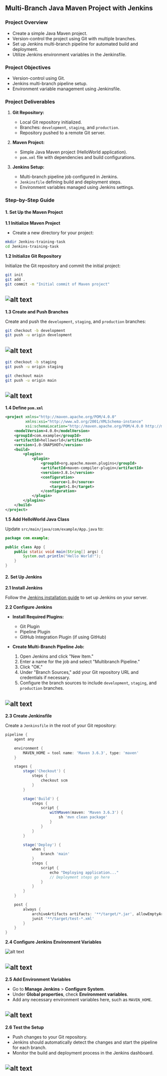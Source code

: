 ## Multi-Branch Java Maven Project with Jenkins

### Project Overview

+ Create a simple Java Maven project.
+ Version-control the project using Git with multiple branches.
+ Set up Jenkins multi-branch pipeline for automated build and deployment.
+ Utilize Jenkins environment variables in the Jenkinsfile.

### Project Objectives

+ Version-control using Git.
+ Jenkins multi-branch pipeline setup.
+ Environment variable management using Jenkinsfile.


### Project Deliverables

1. **Git Repository:**
   - Local Git repository initialized.
   - Branches: `development`, `staging`, and `production`.
   - Repository pushed to a remote Git server.

2. **Maven Project:**
   - Simple Java Maven project (HelloWorld application).
   - `pom.xml` file with dependencies and build configurations.

3. **Jenkins Setup:**
   - Multi-branch pipeline job configured in Jenkins.
   - `Jenkinsfile` defining build and deployment steps.
   - Environment variables managed using Jenkins settings.

### Step-by-Step Guide

#### 1. Set Up the Maven Project

**1.1 Initialize Maven Project**

+ Create a new directory for your project:

```sh
mkdir Jenkins-training-task
cd Jenkins-training-task
```

**1.2 Initialize Git Repository**

Initialize the Git repository and commit the initial project:

```sh
git init
git add .
git commit -m "Initial commit of Maven project"
```

![alt text](<images/Screenshot from 2024-07-25 16-42-21.png>)
---


**1.3 Create and Push Branches**

Create and push the `development`, `staging`, and `production` branches:

```sh
git checkout -b development
git push -u origin development
```

![alt text](<images/Screenshot from 2024-07-25 17-04-07.png>)
---


```sh
git checkout -b staging
git push -u origin staging

git checkout main
git push -u origin main
```

![alt text](<images/Screenshot from 2024-07-25 17-05-57.png>)
---


**1.4 Define `pom.xml`**

```xml
<project xmlns="http://maven.apache.org/POM/4.0.0"
         xmlns:xsi="http://www.w3.org/2001/XMLSchema-instance"
         xsi:schemaLocation="http://maven.apache.org/POM/4.0.0 http://maven.apache.org/POM/4.0.0/maven-4.0.0.xsd">
    <modelVersion>4.0.0</modelVersion>
    <groupId>com.example</groupId>
    <artifactId>helloworld</artifactId>
    <version>1.0-SNAPSHOT</version>
    <build>
        <plugins>
            <plugin>
                <groupId>org.apache.maven.plugins</groupId>
                <artifactId>maven-compiler-plugin</artifactId>
                <version>3.8.1</version>
                <configuration>
                    <source>1.8</source>
                    <target>1.8</target>
                </configuration>
            </plugin>
        </plugins>
    </build>
</project>
```

**1.5 Add HelloWorld Java Class**

Update `src/main/java/com/example/App.java` to:

```java
package com.example;

public class App {
    public static void main(String[] args) {
        System.out.println("Hello World!");
    }
}
```

#### 2. Set Up Jenkins

**2.1 Install Jenkins**

Follow the [Jenkins installation guide](https://www.jenkins.io/doc/book/installing/) to set up Jenkins on your server.

**2.2 Configure Jenkins**

- **Install Required Plugins:**
  - Git Plugin
  - Pipeline Plugin
  - GitHub Integration Plugin (if using GitHub)

- **Create Multi-Branch Pipeline Job:**

  1. Open Jenkins and click "New Item."
  2. Enter a name for the job and select "Multibranch Pipeline."
  3. Click "OK."
  4. Under "Branch Sources," add your Git repository URL and credentials if necessary.
  5. Configure the branch sources to include `development`, `staging`, and `production` branches.

![alt text](<images/Screenshot from 2024-07-25 16-01-03.png>)
---


**2.3 Create Jenkinsfile**

Create a `Jenkinsfile` in the root of your Git repository:

```groovy
pipeline {
    agent any

    environment {
        MAVEN_HOME = tool name: 'Maven 3.6.3', type: 'maven'
    }

    stages {
        stage('Checkout') {
            steps {
                checkout scm
            }
        }

        stage('Build') {
            steps {
                script {
                    withMaven(maven: 'Maven 3.6.3') {
                        sh 'mvn clean package'
                    }
                }
            }
        }

        stage('Deploy') {
            when {
                branch 'main'
            }
            steps {
                script {
                    echo "Deploying application..."
                    // Deployment steps go here
                }
            }
        }
    }

    post {
        always {
            archiveArtifacts artifacts: '**/target/*.jar', allowEmptyArchive: true
            junit '**/target/test-*.xml'
        }
    }
}
```

**2.4 Configure Jenkins Environment Variables**

![alt text](<images/Screenshot from 2024-07-31 15-17-21.png>)

![alt text](<images/Screenshot from 2024-07-31 15-43-26.png>)
---


**2.5 Add Environment Variables**

- Go to **Manage Jenkins** > **Configure System**.
- Under **Global properties**, check **Environment variables**.
- Add any necessary environment variables here, such as `MAVEN_HOME`.

![alt text](<images/Screenshot from 2024-07-31 15-15-38.png>)
---


**2.6 Test the Setup**

- Push changes to your Git repository.
- Jenkins should automatically detect the changes and start the pipeline for each branch.
- Monitor the build and deployment process in the Jenkins dashboard.

![alt text](<images/Screenshot from 2024-07-31 15-21-51.png>)
---